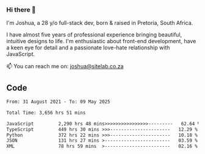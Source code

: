 ### Hi there 👋

I'm Joshua, a 28 y/o full-stack dev, born & raised in Pretoria, South Africa. 

I have almost five years of professional experience bringing beautiful, intuitive designs to life. I'm enthusiastic about front-end development, have a keen eye for detail and a passionate love-hate relationship with JavaScript.

📫 You can reach me on: joshua@sitelab.co.za

## **Code**

<!--START_SECTION:waka-->

```txt
From: 31 August 2021 - To: 09 May 2025

Total Time: 3,656 hrs 51 mins

JavaScript         2,290 hrs 48 mins>>>>>>>>>>>>>>>>---------   62.64 %
TypeScript         449 hrs 30 mins >>>----------------------   12.29 %
Python             372 hrs 22 mins >>>----------------------   10.18 %
JSON               131 hrs 27 mins >------------------------   03.59 %
XML                78 hrs 59 mins  >------------------------   02.16 %
```

<!--END_SECTION:waka-->
